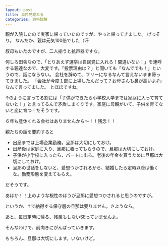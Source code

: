 ```yaml
---
layout: post
title: 自民党疲れる
categories: 資格試験
---
```


親が入院したので実家に帰っていたのですが、やっと帰ってきました。
げっそり。
なんだか、親は元気100倍でした（汗

叔母もいたのですが、二人揃うと拡声器ですな。

何しろ田舎なので、「とりあえず選挙は自民党に入れろ！間違いない！」を連呼する親達なので、大変です。「投票理由は？」と聞いても「なんででも！」というので、話にならない。
会社を辞めて、フリーになるなんて言えないまま帰ってきました。
「会社が今度１部に上場したんだって？お母さんも鼻が高いよ♪」なんて言ってました。
とほほですね。

↑のように言ってる割には「子供ができたら小学校入学までは家庭に入って育てないと！」と言ってるんで矛盾しまくりです。家庭に母親がいて、子供を育てないと変に育つ！だそうです。

６年も産休くれる会社はありませんから～！！残念！！

親たちの話を要約すると

* 出産までは上場企業勤務。旦那は大切にしておけ。
* 出産後は家庭に入り、旦那に養ってもらうので、旦那は大切にしておけ。
* 子供が小学校に入ったら、パートに出ろ。老後の年金を貰うために旦那は大切にしておけ。
* 旦那の世話をしないと、愛想つかされるから、結婚したら定時以降は働くな。勤務形態を変えてもらえ。

だそうです。

あほか！！上のような根性のほうが旦那に愛想つかされると思うのですが。

というか、↑で納得する保守層の旦那は要りません。さようなら。

あと、毎日定時に帰る、残業もしないSEっていませんよ。

そんなわけで、前向きにがんばっていきます。

もちろん、旦那は大切にします。いないけど。
